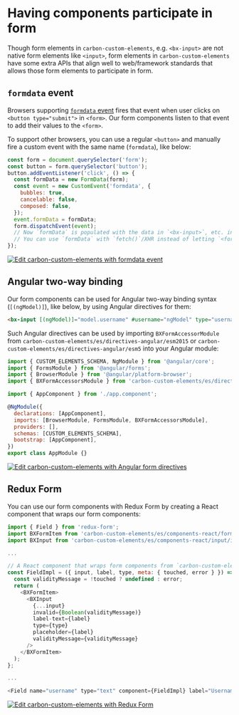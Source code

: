 # Having components participate in form

Though form elements in `carbon-custom-elements`, e.g. `<bx-input>` are not native form elements like `<input>`, form elements in `carbon-custom-elements` have some extra APIs that align well to web/framework standards that allows those form elements to participate in form.

## `formdata` event

Browsers supporting [`formdata` event](https://docs.google.com/document/d/1JO8puctCSpW-ZYGU8lF-h4FWRIDQNDVexzHoOQ2iQmY/edit#heading=h.je8c7y5qpgki) fires that event when user clicks on `<button type="submit">` in `<form>`. Our form components listen to that event to add their values to the `<form>`.

To support other browsers, you can use a regular `<button>` and manually fire a custom event with the same name (`formdata`), like below:

```javascript
const form = document.querySelector('form');
const button = form.querySelector('button');
button.addEventListener('click', () => {
  const formData = new FormData(form);
  const event = new CustomEvent('formdata', {
    bubbles: true,
    cancelable: false,
    composed: false,
  });
  event.formData = formData;
  form.dispatchEvent(event);
  // Now `formData` is populated with the data in `<bx-input>`, etc. in the `<form>`.
  // You can use `formData` with `fetch()`/XHR instead of letting `<form>` submit the data
});
```

[![Edit carbon-custom-elements with formdata event](https://codesandbox.io/static/img/play-codesandbox.svg)](https://codesandbox.io/s/github/carbon-design-system/carbon-custom-elements/tree/master/examples/codesandbox/form/basic)

## Angular two-way binding

Our form components can be used for Angular two-way binding syntax (`[(ngModel)]`), like below, by using Angular directives for them:

```html
<bx-input [(ngModel)]="model.username" #username="ngModel" type="username" name="username"></bx-input>
```

Such Angular directives can be used by importing `BXFormAccessorModule` from `carbon-custom-elements/es/directives-angular/esm2015` or `carbon-custom-elements/es/directives-angular/esm5` into your Angular module:

```javascript
import { CUSTOM_ELEMENTS_SCHEMA, NgModule } from '@angular/core';
import { FormsModule } from '@angular/forms';
import { BrowserModule } from '@angular/platform-browser';
import { BXFormAccessorsModule } from 'carbon-custom-elements/es/directives-angular/esm2015';

import { AppComponent } from './app.component';

@NgModule({
  declarations: [AppComponent],
  imports: [BrowserModule, FormsModule, BXFormAccessorsModule],
  providers: [],
  schemas: [CUSTOM_ELEMENTS_SCHEMA],
  bootstrap: [AppComponent],
})
export class AppModule {}
```

[![Edit carbon-custom-elements with Angular form directives](https://codesandbox.io/static/img/play-codesandbox.svg)](https://codesandbox.io/s/github/carbon-design-system/carbon-custom-elements/tree/master/examples/codesandbox/form/angular)

## Redux Form

You can use our form components with Redux Form by creating a React component that wraps our form components:

```javascript
import { Field } from 'redux-form';
import BXFormItem from 'carbon-custom-elements/es/components-react/form/form-item';
import BXInput from 'carbon-custom-elements/es/components-react/input/input';

...

// A React component that wraps form components from `carbon-custom-elements`
const FieldImpl = ({ input, label, type, meta: { touched, error } }) => {
  const validityMessage = !touched ? undefined : error;
  return (
    <BXFormItem>
      <BXInput
        {...input}
        invalid={Boolean(validityMessage)}
        label-text={label}
        type={type}
        placeholder={label}
        validityMessage={validityMessage}
      />
    </BXFormItem>
  );
};

...

<Field name="username" type="text" component={FieldImpl} label="Username" />
```

[![Edit carbon-custom-elements with Redux Form](https://codesandbox.io/static/img/play-codesandbox.svg)](https://codesandbox.io/s/github/carbon-design-system/carbon-custom-elements/tree/master/examples/codesandbox/form/redux-form)
